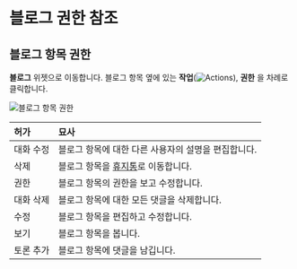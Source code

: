 # 블로그 권한 참조

<!-- Really missing an introductory statement here -->

## 블로그 항목 권한

**블로그** 위젯으로 이동합니다. 블로그 항목 옆에 있는 **작업**(![Actions](../../images/icon-actions.png)), **권한** 을 차례로 클릭합니다.

![블로그 항목 권한](./blog-permissions-reference/images/01.png)

| 허가    | 묘사                                                            |
|:----- |:------------------------------------------------------------- |
| 대화 수정 | 블로그 항목에 대한 다른 사용자의 설명을 편집합니다.                                 |
| 삭제    | 블로그 항목을 [휴지통](../recycle-bin/recycle-bin-overview.md)로 이동합니다. |
| 권한    | 블로그 항목의 권한을 보고 수정합니다.                                         |
| 대화 삭제 | 블로그 항목에 대한 모든 댓글을 삭제합니다.                                      |
| 수정    | 블로그 항목을 편집하고 수정합니다.                                           |
| 보기    | 블로그 항목을 봅니다.                                                  |
| 토론 추가 | 블로그 항목에 댓글을 남깁니다.                                             |

